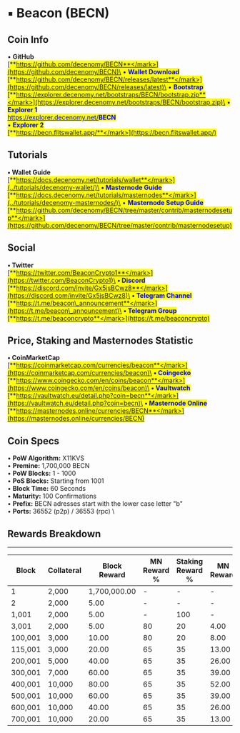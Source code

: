 # ▪ Beacon (BECN)

## Coin Info

• **GitHub**\
[<mark style="color:blue;">**https://github.com/decenomy/BECN**</mark>](https://github.com/decenomy/BECN)\
• **Wallet Download**\
[<mark style="color:blue;">**https://github.com/decenomy/BECN/releases/latest**</mark>](https://github.com/decenomy/BECN/releases/latest)\
• **Bootstrap**\
[<mark style="color:blue;">**https://explorer.decenomy.net/bootstraps/BECN/bootstrap.zip**</mark>](https://explorer.decenomy.net/bootstraps/BECN/bootstrap.zip)\
• **Explorer 1** \
[<mark style="color:blue;">https://explorer.decenomy.net/</mark>](https://explorer.decenomy.net/BECN)<mark style="color:blue;">**BECN**</mark>\
• **Explorer 2**\
[<mark style="color:blue;">**https://becn.flitswallet.app/**</mark>](https://becn.flitswallet.app/)

## Tutorials

**• Wallet Guide**\
[<mark style="color:blue;">**https://docs.decenomy.net/tutorials/wallet**</mark>](../tutorials/decenomy-wallet/)\
**• Masternode Guide**\
[<mark style="color:blue;">**https://docs.decenomy.net/tutorials/masternodes**</mark>](../tutorials/decenomy-masternodes/)\
• **Masternode Setup Guide**\
[<mark style="color:blue;">**https://github.com/decenomy/BECN/tree/master/contrib/masternodesetup**</mark>](https://github.com/decenomy/BECN/tree/master/contrib/masternodesetup)

## Social

**• Twitter**\
[<mark style="color:blue;">**https://twitter.com/BeaconCrypto1**</mark>](https://twitter.com/BeaconCrypto1)\
**• Discord**\
[<mark style="color:blue;">**https://discord.com/invite/Gx5jsBCwz8**</mark>](https://discord.com/invite/Gx5jsBCwz8)\
**• Telegram Channel**\
[<mark style="color:blue;">**https://t.me/beacon\_announcement**</mark>](https://t.me/beacon\_announcement)\
**• Telegram Group**\
[<mark style="color:blue;">**https://t.me/beaconcrypto**</mark>](https://t.me/beaconcrypto)

## Price, Staking and Masternodes Statistic

**• CoinMarketCap** \
[<mark style="color:blue;">**https://coinmarketcap.com/currencies/beacon**</mark>](https://coinmarketcap.com/currencies/beacon)\
**• Coingecko**\
[<mark style="color:blue;">**https://www.coingecko.com/en/coins/beacon**</mark>](https://www.coingecko.com/en/coins/beacon)\
**• Vaultwatch**\
[<mark style="color:blue;">**https://vaultwatch.eu/detail.php?coin=becn**</mark>](https://vaultwatch.eu/detail.php?coin=becn)\
**• Masternode Online**\
[<mark style="color:blue;">**https://masternodes.online/currencies/BECN**</mark>](https://masternodes.online/currencies/BECN)

## Coin Specs

• **PoW Algorithm:** X11KVS\
• **Premine:** 1,700,000 BECN \
• **PoW Blocks:** 1 - 1000\
• **PoS Blocks:** Starting from 1001\
• **Block Time:** 60 Seconds\
• **Maturity:** 100 Confirmations\
• **Prefix:** BECN adresses start with the lower case letter "b"\
• **Ports:** 36552 (p2p) / 36553 (rpc) \


## Rewards Breakdown

***

| Block   | Collateral | Block Reward | MN Reward % | Staking Reward % | MN Reward | Staker Reward |
| ------- | ---------- | ------------ | ----------- | ---------------- | --------- | ------------- |
| 1       | 2,000      | 1,700,000.00 | -           | -                | -         | -             |
| 2       | 2,000      | 5.00         | -           | -                | -         | -             |
| 1,001   | 2,000      | 5.00         | -           | 100              | -         | 5.00          |
| 3,001   | 2,000      | 5.00         | 80          | 20               | 4.00      | 1.00          |
| 100,001 | 3,000      | 10.00        | 80          | 20               | 8.00      | 2.00          |
| 115,001 | 3,000      | 20.00        | 65          | 35               | 13.00     | 7.00          |
| 200,001 | 5,000      | 40.00        | 65          | 35               | 26.00     | 14.00         |
| 300,001 | 7,000      | 60.00        | 65          | 35               | 39.00     | 21.00         |
| 400,001 | 10,000     | 80.00        | 65          | 35               | 52.00     | 28.00         |
| 500,001 | 10,000     | 60.00        | 65          | 35               | 39.00     | 21.00         |
| 600,001 | 10,000     | 40.00        | 65          | 35               | 26.00     | 14.00         |
| 700,001 | 10,000     | 20.00        | 65          | 35               | 13.00     | 7.00          |
